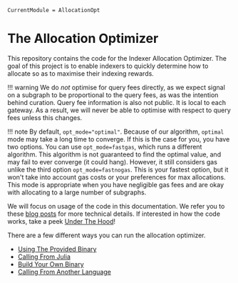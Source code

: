 ```@meta
CurrentModule = AllocationOpt
```

# The Allocation Optimizer

This repository contains the code for the Indexer Allocation Optimizer.
The goal of this project is to enable indexers to quickly determine how to allocate so as to maximise their indexing rewards.

!!! warning
    We do *not* optimise for query fees directly, as we expect signal on a subgraph to be proportional to the query fees, as was the intention behind curation.
    Query fee information is also not public.
    It is local to each gateway.
    As a result, we will never be able to optimise with respect to query fees unless this changes.

!!! note
    By default, `opt_mode="optimal"`.
    Because of our algorithm, `optimal` mode may take a long time to converge.
    If this is the case for you, you have two options.
    You can use `opt_mode=fastgas`, which runs a different algorithm.
    This algorithm is not guaranteed to find the optimal value, and may fail to ever converge (it could hang).
    However, it still considers gas unlike the third option `opt_mode=fastnogas`.
    This is your fastest option, but it won't take into account gas costs or your preferences for max allocations.
    This mode is appropriate when you have negligible gas fees and are okay with allocating to a large number of subgraphs.

We will focus on usage of the code in this documentation.
We refer you to these [blog posts](https://semiotic.ai/articles/indexer-allocation-optimisation/) for more technical details.
If interested in how the code works, take a peek [Under The Hood](@ref)!

There are a few different ways you can run the allocation optimizer.

* [Using The Provided Binary](@ref)
* [Calling From Julia](@ref)
* [Build Your Own Binary](@ref)
* [Calling From Another Language](@ref)
